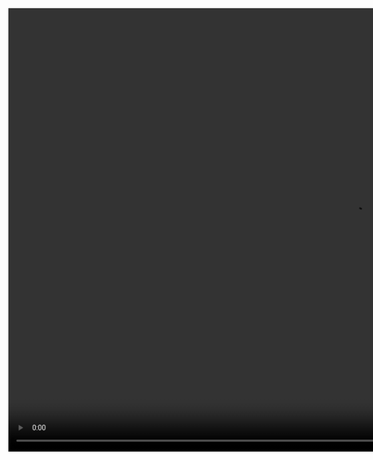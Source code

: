 <video width="1384" height="890" controls>
  <source src="https://raw.githubusercontent.com/WCCCEDU/CPT-163-27-F2015-Course-Info/master/git_resources/koPFDuWU1G.mp4" type="video/mp4">
Your browser does not support the video tag.
</video>
